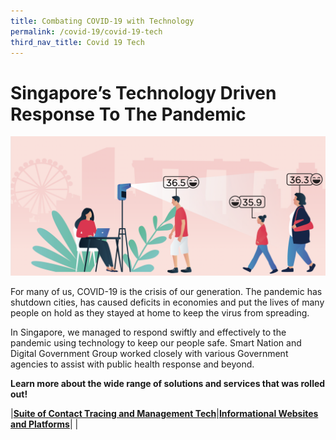 ```yaml
---
title: Combating COVID-19 with Technology
permalink: /covid-19/covid-19-tech
third_nav_title: Covid 19 Tech
---
```

# Singapore’s Technology Driven Response To The Pandemic

 ![COVID-19 technological solutions](/images/covid-19/COVID-19-tech-solutions.png)
 
For many of us, COVID-19 is the crisis of our generation. The pandemic has shutdown cities, has caused deficits in economies and put the lives of many people on hold as they stayed at home to keep the virus from spreading.

In Singapore, we managed to respond swiftly and effectively to the pandemic using technology to keep our people safe. Smart Nation and Digital Government Group worked closely with various Government agencies to assist with public health response and beyond.

**Learn more about the wide range of solutions and services that was rolled out!**


|[**Suite of Contact Tracing and Management Tech**](#suite-of-contact-tracing-and-management-tech)|[**Informational Websites and Platforms**](#informational-websites-and-platforms)|
| 